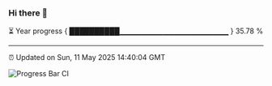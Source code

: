 ### Hi there 👋

⏳ Year progress { ██████████▁▁▁▁▁▁▁▁▁▁▁▁▁▁▁▁▁▁▁▁ } 35.78 %

---

⏰ Updated on Sun, 11 May 2025 14:40:04 GMT

![Progress Bar CI](https://github.com/IshwaranRudhara/GIT-ACTION/workflows/Progress%20Bar%20CI/badge.svg)
